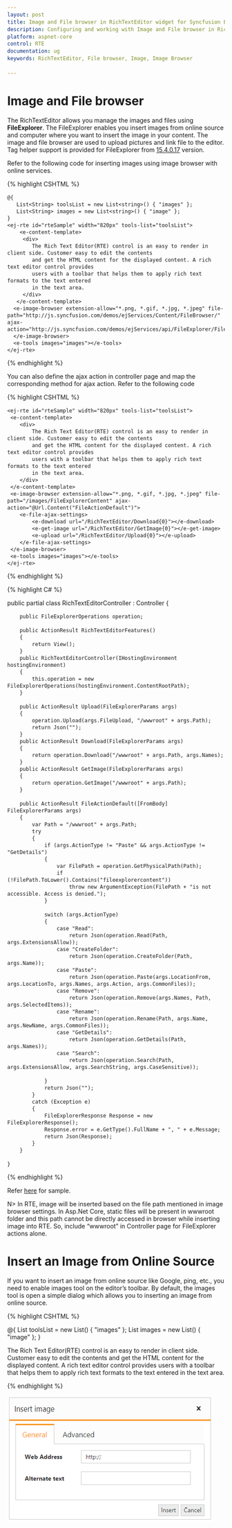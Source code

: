 ```yaml
---
layout: post
title: Image and File browser in RichTextEditor widget for Syncfusion Essential ASP.NET Core
description: Configuring and working with Image and File browser in RichTextEditor  
platform: aspnet-core
control: RTE
documentation: ug
keywords: RichTextEditor, File browser, Image, Image Browser

---
```


# Image and File browser

The RichTextEditor allows you manage the images and files using **FileExplorer**. The FileExplorer enables you insert images from online source  and computer where you want to insert the image in your content. The image and file browser are used to upload pictures and link file to the editor. Tag helper support is provided for FileExplorer from [15.4.0.17](https://help.syncfusion.com/aspnet-core/release-notes/v15.4.0.17?type=all#fileexplorer-preview) version.

Refer to the following code for inserting images using image browser with online services.

{% highlight CSHTML %}

    @{
       List<String> toolsList = new List<string>() { "images" };
       List<String> images = new List<string>() { "image" };
    }
    <ej-rte id="rteSample" width="820px" tools-list="toolsList">
        <e-content-template>
         <div>
            The Rich Text Editor(RTE) control is an easy to render in client side. Customer easy to edit the contents
            and get the HTML content for the displayed content. A rich text editor control provides
            users with a toolbar that helps them to apply rich text formats to the text entered
            in the text area.
         </div>
       </e-content-template>
      <e-image-browser extension-allow="*.png, *.gif, *.jpg, *.jpeg" file-path="http://js.syncfusion.com/demos/ejServices/Content/FileBrowser/"     ajax-action="http://js.syncfusion.com/demos/ejServices/api/FileExplorer/FileOperations/doJSONPAction">  
      </e-image-browser>
      <e-tools images="images"></e-tools>
    </ej-rte>
    
{% endhighlight %}

You can also define the ajax action in controller page and map the corresponding method for ajax action. Refer to the following code

{% highlight CSHTML %}

    <ej-rte id="rteSample" width="820px" tools-list="toolsList">
     <e-content-template>
        <div>
            The Rich Text Editor(RTE) control is an easy to render in client side. Customer easy to edit the contents
            and get the HTML content for the displayed content. A rich text editor control provides
            users with a toolbar that helps them to apply rich text formats to the text entered
            in the text area.
        </div>
     </e-content-template>
     <e-image-browser extension-allow="*.png, *.gif, *.jpg, *.jpeg" file-path="/images/FileExplorerContent" ajax-action="@Url.Content("FileActionDefault")">
        <e-file-ajax-settings>
            <e-download url="/RichTextEditor/Download{0}"></e-download>
            <e-get-image url="/RichTextEditor/GetImage{0}"></e-get-image>
            <e-upload url="/RichTextEditor/Upload{0}"></e-upload>
        </e-file-ajax-settings>
     </e-image-browser>
     <e-tools images="images"></e-tools>
    </ej-rte>

{% endhighlight %}

{% highlight C# %}

   public partial class RichTextEditorController : Controller
    {
        
        public FileExplorerOperations operation;

        public ActionResult RichTextEditorFeatures()
        {
            return View();
        }
        public RichTextEditorController(IHostingEnvironment hostingEnvironment)
        {
            this.operation = new FileExplorerOperations(hostingEnvironment.ContentRootPath);
        }

        public ActionResult Upload(FileExplorerParams args)
        {
            operation.Upload(args.FileUpload, "/wwwroot" + args.Path);
            return Json("");
        }
        public ActionResult Download(FileExplorerParams args)
        {
            return operation.Download("/wwwroot" + args.Path, args.Names);
        }
        public ActionResult GetImage(FileExplorerParams args)
        {
            return operation.GetImage("/wwwroot" + args.Path);
        }

        public ActionResult FileActionDefault([FromBody] FileExplorerParams args)
        {
            var Path = "/wwwroot" + args.Path;
            try
            {
                if (args.ActionType != "Paste" && args.ActionType != "GetDetails")
                {
                    var FilePath = operation.GetPhysicalPath(Path);
                    if (!FilePath.ToLower().Contains("fileexplorercontent"))
                        throw new ArgumentException(FilePath + "is not accessible. Access is denied.");
                }

                switch (args.ActionType)
                {
                    case "Read":
                        return Json(operation.Read(Path, args.ExtensionsAllow));
                    case "CreateFolder":
                        return Json(operation.CreateFolder(Path, args.Name));
                    case "Paste":
                        return Json(operation.Paste(args.LocationFrom, args.LocationTo, args.Names, args.Action, args.CommonFiles));
                    case "Remove":
                        return Json(operation.Remove(args.Names, Path, args.SelectedItems));
                    case "Rename":
                        return Json(operation.Rename(Path, args.Name, args.NewName, args.CommonFiles));
                    case "GetDetails":
                        return Json(operation.GetDetails(Path, args.Names));
                    case "Search":
                        return Json(operation.Search(Path, args.ExtensionsAllow, args.SearchString, args.CaseSensitive));

                }
                return Json("");
            }
            catch (Exception e)
            {
                FileExplorerResponse Response = new FileExplorerResponse();
                Response.error = e.GetType().FullName + ", " + e.Message;
                return Json(Response);
            }
        }

    }

{% endhighlight %}

Refer [here](http://www.syncfusion.com/downloads/support/forum/144048/ze/RTE_ImageBrowser-1950248249) for sample. 

N> In RTE, image will be inserted based on the file path mentioned in image browser settings. In Asp.Net Core, static files will be present in wwwroot folder and this path cannot be directly accessed in browser while inserting image into RTE. So, include “wwwroot” in Controller page for FileExplorer actions alone. 

# Insert an Image from Online Source

If you want to insert an image from online source like Google, ping, etc., you need to enable images tool on the editor’s toolbar. By default, the images tool is open a simple dialog which allows you to inserting an image from online source.

{% highlight CSHTML %}

@{
    List<String> toolsList = new List<string>() { "images" };
    List<String> images = new List<string>() { "image" };
}

<ej-rte id="rteSample" width="820px" tools-list="toolsList">
<e-content-template>
    <div>
        The Rich Text Editor(RTE) control is an easy to render in client side. Customer easy to edit the contents
        and get the HTML content for the displayed content. A rich text editor control provides
        users with a toolbar that helps them to apply rich text formats to the text entered
        in the text area.
    </div>
</e-content-template>
<e-tools images="images"></e-tools>
</ej-rte>

{% endhighlight %}

![](ImageandFilebrowser_images/ImageandFilebrowser_img1.png)